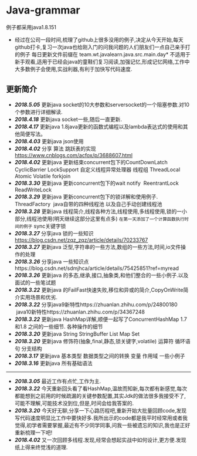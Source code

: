 # Java-grammar
例子都采用java1.8.151
* 经过在公司一段时间,梳理了github上很多没用的例子,决定从今天开始,每天github打卡,复习一次java也给刚入门的问我问题的人们朋友们一点自己亲手打的例子
每日更新文件前缀在 team.wt.javalearn.java.src.main.day* 不适用于新手观看,适用于已经会java的童鞋们复习阅读,加强记忆,形成记忆网络,工作中大多数例子会使用,实战利器,有利于加快写代码速度.
 ## 更新简介 
* **_2018.5.05_** 更新java socket的10大参数和serversocket的一个阻塞参数.对10个参数进行详细解读.
* **_2018.4.18_** 更新java socket一些,随后一直更新.
* **_2018.4.17_** 更新java 1.8java更新的函数式编程以及lambda表达式的使用和其他简便写法。
* **_2018.4.03_** 更新java json使用
* **_2018.4.02_** 分享 算法 跳跃表的实现 https://www.cnblogs.com/acfox/p/3688607.html
* **_2018.4.02_** 更新java 更新结束concurrent包下的CountDownLatch CyclicBarrier LockSupport 自定义线程异常处理器 线程组 ThreadLocal Atomic Volatile forkjoin 
* **_2018.3.30_** 更新java 更新concurrent包下的wait notify  ReentrantLock ReadWriteLock 
* **_2018.3.29_** 更新java 更新concurrent包下的锁详解和使用例子. ThreadFactory  java自带的四种线程池 以及自己手动创建线程池
* **_2018.3.28_** 更新java 线程简介,线程各种方法,线程使用,多线程使用,锁的一小部分,线程池使用(明天继续这部分这里有点多) `在第一天添加了一个计算函数执行时间的例子` sync关键字锁
* **_2018.3.27_** 分享java 锁的一些知识 https://blog.csdn.net/zqz_zqz/article/details/70233767
* **_2018.3.27_** 更新java 泛型,字符串的一些方法,数组的一些方法,时间,io文件操作的处理
* **_2018.3.26_** 分享java 一些知识点https://blog.csdn.net/sdmjhca/article/details/75425851?ref=myread
* **_2018.3.26_** 更新java 的多态,继承,接口,抽象类,和他们整合的一些小例子.以及面试的一些笔试题
* **_2018.3.22_** 更新java 的FailFast快速失败,移位和异或的简介,CopyOnWrite简介实用场景和优劣.
* **_2018.3.22_** 分享java9新特性https://zhuanlan.zhihu.com/p/24800180  java10新特性https://zhuanlan.zhihu.com/p/34367248
* **_2018.3.22_** 更新java HashMap详解,顺便一起写了ConcurrentHashMap 1.7和1.8 之间的一些细节. 各种操作的细节
* **_2018.3.20_** 更新java String StringBuffer List Map Set 
* **_2018.3.20_** 更新java 修饰符(抽象,final,静态,锁关键字,volatile) 运算符 循环语句 分支结构 
* **_2018.3.17_** 更新java 基本类型 数据类型之间的转换 变量 作用域 一些小例子
* **_2018.3.16_** 更新java 所有基础语法
***
* **_2018.3.05_** 最近工作有点忙,工作为主.
* **_2018.3.22_** 今天重新回头看了看HashMap,温故而知新,每次都有新感觉,每次都能想到之前用的时候疏漏的关键参数配置,其实Jdk的做法很多我接受不了,可能不理解,可能技术没到位,但是,时间会给我答案的.
* **_2018.3.20_** 今天好无聊,分享一下心路历程吧,重新开始大批量回顾code,发现写代码速度明显比工作中要快好多.我所出示的code都是我平时经常用或者我觉得,初学者需要掌握,最近有不少同学同事,问我一些被遗忘的知识,我也是正好重新梳理一下吧!
* **_2018.4.02_** 又一次回顾多线程.发现,经常会想起实战中如何设计,更方便.发现纸上得来终觉浅的道理.

